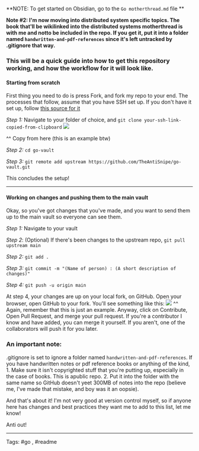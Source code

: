 **NOTE: To get started on Obsidian, go to the `Go motherthread.md` file **

**Note #2: I'm now moving into distributed system specific topics. The book that'll be wikilinked into the distributed systems motherthread is with me and notto be included in the repo. If you get it, put it into a folder named `handwritten-and-pdf-references` since it's left untracked by .gitignore that way.**

### This will be a quick guide into how to get this repository working, and how the workflow for it will look like.

#### Starting from scratch

First thing you need to do is press Fork, and fork my repo to your end.
The processes that follow, assume that you have SSH set up. If you don't have it set up, follow [this source for it](https://kbroman.org/github_tutorial/pages/first_time.html)

*Step 1:* Navigate to your folder of choice, and `git clone your-ssh-link-copied-from-clipboard`
	![](https://i.imgur.com/rGe7TkU.png)


^^ Copy from here (this is an example btw)

*Step 2:* `cd go-vault`

*Step 3:* `git remote add upstream https://github.com/TheAntiSnipe/go-vault.git`


This concludes the setup!

---
#### Working on changes and pushing them to the main vault

Okay, so you've got changes that you've made, and you want to send them up to the main vault so everyone can see them.

*Step 1:* Navigate to your vault

*Step 2*: (Optional) If there's been changes to the upstream repo, `git pull upstream main`

*Step 2:* `git add .`

*Step 3:* `git commit -m "(Name of person) : (A short description of changes)"`

*Step 4:* `git push -u origin main`


At step 4, your changes are up on your local fork, on GitHub. Open your browser, open GitHub to your fork. You'll see something like this:
	![](https://i.imgur.com/RJFKec5.png)
^^ Again, remember that this is just an example. Anyway, click on Contribute, Open Pull Request, and merge your pull request. If you're a contributor I know and have added, you can merge it yourself. If you aren't, one of the collaborators will push it for you later.


### An important note: 

.gitignore is set to ignore a folder named `handwritten-and-pdf-references`. If you have handwritten notes or pdf reference books or anything of the kind,
	1. Make sure it isn't copyrighted stuff that you're putting up, especially in the case of books. This is  apublic repo.
	2. Put it into the folder with the same name so GitHub doesn't yeet 300MB of notes into the repo (believe me, I've made that mistake, and boy was it an oopsie).



And that's about it! I'm not very good at version control myself, so if anyone here has changes and best practices they want me to add to this list, let me know!

Anti out!

---
Tags: #go , #readme